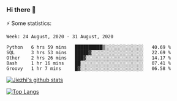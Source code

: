### Hi there 👋

⚡ Some statistics:

<!--START_SECTION:waka-->
```text
Week: 24 August, 2020 - 31 August, 2020

Python   6 hrs 59 mins   ██████████▒░░░░░░░░░░░░░░   40.69 % 
SQL      3 hrs 53 mins   █████▓░░░░░░░░░░░░░░░░░░░   22.69 % 
Other    2 hrs 26 mins   ███▓░░░░░░░░░░░░░░░░░░░░░   14.17 % 
Bash     1 hr 16 mins    ██░░░░░░░░░░░░░░░░░░░░░░░   07.41 % 
Groovy   1 hr 7 mins     █▓░░░░░░░░░░░░░░░░░░░░░░░   06.58 % 
```
<!--END_SECTION:waka-->

[![Jiezhi's github stats](https://github-readme-stats.vercel.app/api?username=Jiezhi&show_icons=true)](https://github.com/Jiezhi/github-readme-stats)

[![Top Langs](https://github-readme-stats.vercel.app/api/top-langs/?username=Jiezhi&hide=javascript,html)](https://github.com/Jiezhi/github-readme-stats)
<!--
**Jiezhi/Jiezhi** is a ✨ _special_ ✨ repository because its `README.md` (this file) appears on your GitHub profile.

Here are some ideas to get you started:

- 🔭 I’m currently working on ...
- 🌱 I’m currently learning ...
- 👯 I’m looking to collaborate on ...
- 🤔 I’m looking for help with ...
- 💬 Ask me about ...
- 📫 How to reach me: ...
- 😄 Pronouns: ...
- ⚡ Fun fact: ...
-->

